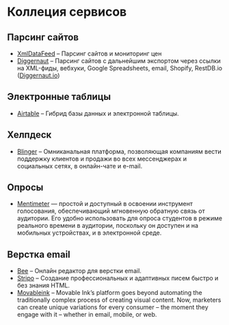 # Коллеция сервисов

## Парсинг сайтов
* [XmlDataFeed](https://xmldatafeed.com/) – Парсинг сайтов и мониторинг цен
* [Diggernaut](https://www.diggernaut.ru/) – Парсинг сайтов с дальнейшим экспортом через ссылки на XML-фиды, вебхуки, Google Spreadsheets, email, Shopify, RestDB.io ([Diggernaut.io](https://www.diggernaut.io/)) 

## Электронные таблицы
* [Airtable](https://airtable.com/) – Гибрид базы данных и электронной таблицы.

## Хелпдеск
* [Blinger](https://blinger.io/) – Омниканальная платформа, позволяющая компаниям вести поддержку клиентов и продажи во всех мессенджерах и социальных сетях, в онлайн-чате и e-mail.

## Опросы
* [Mentimeter](https://www.mentimeter.com/) — простой и доступный в освоении инструмент голосования, обеспечивающий мгновенную обратную связь от аудитории. Его удобно использовать для опроса студентов в режиме реального времени в аудитории, поскольку он доступен и на мобильных устройствах, и в электронной среде. 

## Верстка email
* [Bee](https://beefree.io/) – Онлайн редактор для верстки email.
* [Stripo](https://stripo.email/) – Создание профессиональных и адаптивных писем быстро и без знания HTML.
* [Movableink](https://movableink.com/) – Movable Ink’s platform goes beyond automating the traditionally complex process of creating visual content. Now, marketers can create unique variations for every consumer – the moment they engage with it – whether in email, mobile, or web.
